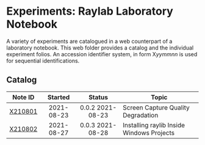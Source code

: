 <!-- index.md 0.0.7                UTF-8                          2021-08-28
                        RAYLAB LABORATORY NOTEBOOK
     -->

# Experiments: Raylab Laboratory Notebook

A variety of experiments are catalogued in a web counterpart of a laboratory
notebook.  This web folder provides a catalog and the individual experiment
folios.  An accession identifier system, in form X*yymmnn* is used for
sequential identifications.

## Catalog

| Note ID | Started | Status | Topic |
|   :-:   |   :-:   |  :-:   |  ---  |
| [X210801](X210801)|2021-08-23 | 0.0.2 2021-08-23 | Screen Capture Quality Degradation |
| [X210802](X210802)|2021-08-27 | 0.0.3 2021-08-28 | Installing raylib Inside Windows Projects |

<!-- 0.0.7 2021-08-28T20:39Z Reflect X210802 changing
     0.0.6 2021-08-27T18:58T Correct table "|" error
     0.0.5 2021-08-27T18:50Z Add X210802 Entry
     0.0.4 2021-08-24T20:29Z Change to Status topic, reflect X210801 status
     0.0.3 2021-08-23T20:20Z Improve X210801 topic, correct earlier timetamps
     0.0.2 2021-08-23T03:41Z Correct title in header comment
     0.0.1 2021-08-23T03:34Z Fix typo in table row
     0.0.0 2021-08-23T02:00Z Simple Experiments placeholder cover
     -->
